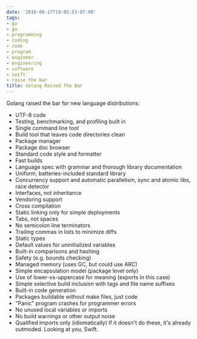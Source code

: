 ```yaml
---
date: '2016-08-17T19:05:53-07:00'
tags:
- go
- go
- programming
- coding
- code
- program
- engineer
- engineering
- software
- swift
- raise the bar
title: Golang Raised The Bar
---
```


Golang raised the bar for new language distributions:

- UTF-8 code
- Testing, benchmarking, and profiling built in
- Single command line tool
- Build tool that leaves code directories clean
- Package manager
- Package doc browser
- Standard code style and formatter
- Fast builds
- Language spec with grammar and thorough library documentation
- Uniform, batteries-included standard library
- Concurrency support and automatic parallelism, sync and atomic libs, race detector
- Interfaces, not inheritance
- Vendoring support
- Cross compilation
- Static linking only for simple deployments
- Tabs, not spaces
- No semicolon line terminators
- Trailing commas in lists to minimize diffs
- Static types
- Default values for uninitialized variables
- Built-in comparisons and hashing
- Safety (e.g. bounds checking)
- Managed memory (uses GC, but could use ARC)
- Simple encapsulation model (package level only)
- Use of lower-vs-uppercase for meaning (exports in this case)
- Simple selective build inclusion with tags and file name suffixes
- Built-in code generation
- Packages buildable without make files, just code
- "Panic" program crashes for programmer errors
- No unused local variables or imports
- No build warnings or other output noise
- Qualified imports only (idiomatically) If it doesn't do these, it's already outmoded. Looking at you, Swift.
